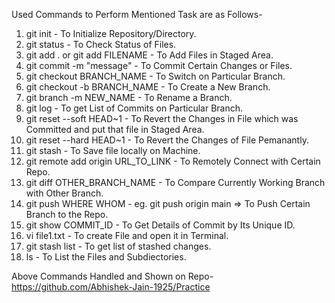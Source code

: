Used Commands to Perform Mentioned Task are as Follows-
1) git init - To Initialize Repository/Directory.
2) git status - To Check Status of Files.
3) git add . or git add FILENAME - To Add Files in Staged Area.
4) git commit -m "message" - To Commit Certain Changes or Files.
5) git checkout BRANCH_NAME - To Switch on Particular Branch.
6) git checkout -b BRANCH_NAME - To Create a New Branch.
7) git branch -m NEW_NAME - To Rename a Branch.
8) git log - To get List of Commits on Particular Branch.
9) git reset --soft HEAD~1 - To Revert the Changes in File which was Committed and put that file in Staged Area.
10) git reset --hard HEAD~1 - To Revert the Changes of File Pemanantly.
11) git stash - To Save file locally on Machine.
12) git remote add origin URL_TO_LINK - To Remotely Connect with Certain Repo.
13) git diff OTHER_BRANCH_NAME - To Compare Currently Working Branch with Other Branch.
14) git push WHERE WHOM - eg. git push origin main => To Push Certain Branch to the Repo.
15) git show COMMIT_ID - To Get Details of Commit by Its Unique ID.
16) vi file1.txt - To create File and open it in Terminal.
17) git stash list - To get list of stashed changes.
18) ls - To List the Files and Subdiectories.

Above Commands Handled and Shown on Repo- 
https://github.com/Abhishek-Jain-1925/Practice
